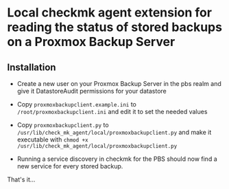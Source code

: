 # Local checkmk agent extension for reading the status of stored backups on a Proxmox Backup Server

## Installation

- Create a new user on your Proxmox Backup Server in the pbs realm and give it DatastoreAudit permissions 
for your datastore  

- Copy `proxmoxbackupclient.example.ini` to `/root/proxmoxbackupclient.ini` and edit it to set the needed values

- Copy `proxmoxbackupclient.py` to `/usr/lib/check_mk_agent/local/proxmoxbackupclient.py` and make it executable 
with `chmod +x /usr/lib/check_mk_agent/local/proxmoxbackupclient.py`

- Running a service discovery in checkmk for the PBS should now find a new service for every stored backup. 

That's it... 